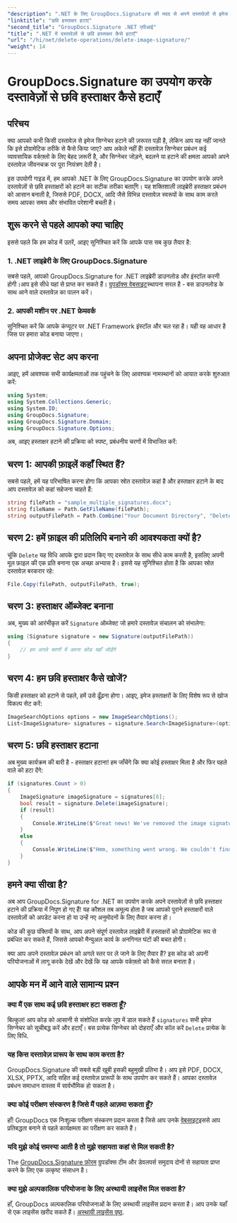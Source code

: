 ```yaml
---
"description": ".NET के लिए GroupDocs.Signature की मदद से अपने दस्तावेज़ों से इमेज सिग्नेचर हटाना सीखें। हमारी आसान गाइड आपको दस्तावेज़ सिग्नेचर आसानी से प्रबंधित करने में मदद करती है।"
"linktitle": "छवि हस्ताक्षर हटाएं"
"second_title": "GroupDocs.Signature .NET एपीआई"
"title": ".NET में दस्तावेज़ों से छवि हस्ताक्षर कैसे हटाएँ"
"url": "/hi/net/delete-operations/delete-image-signature/"
"weight": 14
---
```


# GroupDocs.Signature का उपयोग करके दस्तावेज़ों से छवि हस्ताक्षर कैसे हटाएँ

## परिचय

क्या आपको कभी किसी दस्तावेज़ से इमेज सिग्नेचर हटाने की ज़रूरत पड़ी है, लेकिन आप यह नहीं जानते कि इसे प्रोग्रामेटिक तरीके से कैसे किया जाए? आप अकेले नहीं हैं! दस्तावेज़ सिग्नेचर प्रबंधन कई व्यावसायिक वर्कफ़्लो के लिए बेहद ज़रूरी है, और सिग्नेचर जोड़ने, बदलने या हटाने की क्षमता आपको अपने दस्तावेज़ जीवनचक्र पर पूरा नियंत्रण देती है।

इस उपयोगी गाइड में, हम आपको .NET के लिए GroupDocs.Signature का उपयोग करके अपने दस्तावेज़ों से छवि हस्ताक्षरों को हटाने का सटीक तरीका बताएँगे। यह शक्तिशाली लाइब्रेरी हस्ताक्षर प्रबंधन को आसान बनाती है, जिससे PDF, DOCX, आदि जैसे विभिन्न दस्तावेज़ स्वरूपों के साथ काम करते समय आपका समय और संभावित परेशानी बचती है।

## शुरू करने से पहले आपको क्या चाहिए

इससे पहले कि हम कोड में उतरें, आइए सुनिश्चित करें कि आपके पास सब कुछ तैयार है:

### 1. .NET लाइब्रेरी के लिए GroupDocs.Signature

सबसे पहले, आपको GroupDocs.Signature for .NET लाइब्रेरी डाउनलोड और इंस्टॉल करनी होगी।आप इसे सीधे यहां से प्राप्त कर सकते हैं। [ग्रुपडॉक्स वेबसाइट](https://releases.groupdocs.com/signature/net/)स्थापना सरल है - बस डाउनलोड के साथ आने वाले दस्तावेज़ का पालन करें।

### 2. आपकी मशीन पर .NET फ्रेमवर्क

सुनिश्चित करें कि आपके कंप्यूटर पर .NET Framework इंस्टॉल और चल रहा है। यही वह आधार है जिस पर हमारा कोड बनाया जाएगा।

## अपना प्रोजेक्ट सेट अप करना

आइए, हमें आवश्यक सभी कार्यक्षमताओं तक पहुंचने के लिए आवश्यक नामस्थानों को आयात करके शुरुआत करें:

```csharp
using System;
using System.Collections.Generic;
using System.IO;
using GroupDocs.Signature;
using GroupDocs.Signature.Domain;
using GroupDocs.Signature.Options;
```

अब, आइए हस्ताक्षर हटाने की प्रक्रिया को स्पष्ट, प्रबंधनीय चरणों में विभाजित करें:

## चरण 1: आपकी फ़ाइलें कहाँ स्थित हैं?

सबसे पहले, हमें यह परिभाषित करना होगा कि आपका स्रोत दस्तावेज़ कहां है और हस्ताक्षर हटाने के बाद आप दस्तावेज़ को कहां सहेजना चाहते हैं:

```csharp
string filePath = "sample_multiple_signatures.docx";
string fileName = Path.GetFileName(filePath);
string outputFilePath = Path.Combine("Your Document Directory", "DeleteImage", fileName);
```

## चरण 2: हमें फ़ाइल की प्रतिलिपि बनाने की आवश्यकता क्यों है?

चूंकि `Delete` यह विधि आपके द्वारा प्रदान किए गए दस्तावेज़ के साथ सीधे काम करती है, इसलिए अपनी मूल फ़ाइल की एक प्रति बनाना एक अच्छा अभ्यास है। इससे यह सुनिश्चित होता है कि आपका स्रोत दस्तावेज़ बरकरार रहे:

```csharp
File.Copy(filePath, outputFilePath, true);
```

## चरण 3: हस्ताक्षर ऑब्जेक्ट बनाना

अब, मुख्य को आरंभीकृत करें `Signature` ऑब्जेक्ट जो हमारे दस्तावेज़ संचालन को संभालेगा:

```csharp
using (Signature signature = new Signature(outputFilePath))
{
    // हम अगले चरणों में अपना कोड यहाँ जोड़ेंगे
}
```

## चरण 4: हम छवि हस्ताक्षर कैसे खोजें?

किसी हस्ताक्षर को हटाने से पहले, हमें उसे ढूँढ़ना होगा। आइए, इमेज हस्ताक्षरों के लिए विशेष रूप से खोज विकल्प सेट करें:

```csharp
ImageSearchOptions options = new ImageSearchOptions();
List<ImageSignature> signatures = signature.Search<ImageSignature>(options);
```

## चरण 5: छवि हस्ताक्षर हटाना

अब मुख्य कार्यक्रम की बारी है - हस्ताक्षर हटाना! हम जाँचेंगे कि क्या कोई हस्ताक्षर मिला है और फिर पहले वाले को हटा देंगे:

```csharp
if (signatures.Count > 0)
{
    ImageSignature imageSignature = signatures[0];
    bool result = signature.Delete(imageSignature);
    if (result)
    {
        Console.WriteLine($"Great news! We've removed the image signature located at {imageSignature.Left}x{imageSignature.Top} with size {imageSignature.Size} from your document '{fileName}'.");
    }
    else
    {
        Console.WriteLine($"Hmm, something went wrong. We couldn't find the signature at location {imageSignature.Left}x{imageSignature.Top} with size {imageSignature.Size} in your document.");
    }
}
```

## हमने क्या सीखा है?

अब आप GroupDocs.Signature for .NET का उपयोग करके अपने दस्तावेज़ों से छवि हस्ताक्षर हटाने की प्रक्रिया में निपुण हो गए हैं! यह कौशल तब अमूल्य होता है जब आपको पुराने हस्ताक्षरों वाले दस्तावेज़ों को अपडेट करना हो या उन्हें नए अनुमोदनों के लिए तैयार करना हो।

कोड की कुछ पंक्तियों के साथ, आप अपने संपूर्ण दस्तावेज़ लाइब्रेरी में हस्ताक्षरों को प्रोग्रामेटिक रूप से प्रबंधित कर सकते हैं, जिससे आपको मैन्युअल कार्य के अनगिनत घंटों की बचत होगी।

क्या आप अपने दस्तावेज़ प्रबंधन को अगले स्तर पर ले जाने के लिए तैयार हैं? इस कोड को अपनी परियोजनाओं में लागू करके देखें और देखें कि यह आपके वर्कफ़्लो को कैसे सरल बनाता है।

## आपके मन में आने वाले सामान्य प्रश्न

### क्या मैं एक साथ कई छवि हस्ताक्षर हटा सकता हूँ?

बिल्कुल! आप कोड को आसानी से संशोधित करके लूप में डाल सकते हैं `signatures` सभी इमेज सिग्नेचर को सूचीबद्ध करें और हटाएँ। बस प्रत्येक सिग्नेचर को दोहराएँ और कॉल करें `Delete` प्रत्येक के लिए विधि.

### यह किस दस्तावेज़ प्रारूप के साथ काम करता है?

GroupDocs.Signature की सबसे बड़ी खूबी इसकी बहुमुखी प्रतिभा है। आप इसे PDF, DOCX, XLSX, PPTX, आदि सहित कई दस्तावेज़ प्रारूपों के साथ उपयोग कर सकते हैं। आपका दस्तावेज़ प्रबंधन समाधान वास्तव में सार्वभौमिक हो सकता है।

### क्या कोई परीक्षण संस्करण है जिसे मैं पहले आज़मा सकता हूँ?

हाँ! GroupDocs एक निःशुल्क परीक्षण संस्करण प्रदान करता है जिसे आप उनके [वेबसाइट](https://releases.groupdocs.com/)इससे आप प्रतिबद्धता बनाने से पहले कार्यक्षमता का परीक्षण कर सकते हैं।

### यदि मुझे कोई समस्या आती है तो मुझे सहायता कहां से मिल सकती है?

The [GroupDocs.Signature फ़ोरम](https://forum.groupdocs.com/c/signature/13) ग्रुपडॉक्स टीम और डेवलपर्स समुदाय दोनों से सहायता प्राप्त करने के लिए एक उत्कृष्ट संसाधन है।

### क्या मुझे अल्पकालिक परियोजना के लिए अस्थायी लाइसेंस मिल सकता है?

हाँ, GroupDocs अल्पकालिक परियोजनाओं के लिए अस्थायी लाइसेंस प्रदान करता है। आप उनके यहाँ से एक लाइसेंस खरीद सकते हैं। [अस्थायी लाइसेंस पृष्ठ](https://purchase.groupdocs.com/temporary-license/).